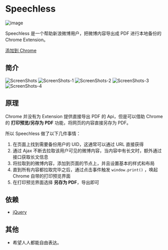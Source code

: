 # Speechless

![image](https://user-images.githubusercontent.com/1685497/202353941-811d2c6c-c10c-45ab-94ed-8811bebc7c34.png)


Speechless 是一个帮助新浪微博用户，把微博内容导出成 PDF 进行本地备份的 Chrome Extension。

[添加到 Chrome](https://chrome.google.com/webstore/detail/speechless-%E5%BE%AE%E5%8D%9A%E5%A4%87%E4%BB%BD/igilfpckopigflpafgoajlljpdhmoall)

## 简介
![ScreenShots](https://user-images.githubusercontent.com/1685497/202354135-41665c56-c77d-4ef7-8a10-fdcbc42be822.png)
![ScreenShots-1](https://user-images.githubusercontent.com/1685497/202354146-3286ac55-0c54-4f3f-9776-1b8e372ea547.png)
![ScreenShots-2](https://user-images.githubusercontent.com/1685497/202354154-204ac341-41e4-47ee-b11c-39c7a382ab53.png)
![ScreenShots-3](https://user-images.githubusercontent.com/1685497/202354162-cc241783-b631-4bbd-846b-ee8dc851ae76.png)
![ScreenShots-4](https://user-images.githubusercontent.com/1685497/202354168-0d1bde41-3f20-42b0-a393-8a210b61f643.png)


## 原理

Chrome 并没有为 Extension 提供直接导出 PDF 的 Api，但是可以借助 Chrome 的 **打印预览/另存为 PDF** 功能，将网页的内容直接另存为 PDF。

所以 Speechless 做了以下几件事情：

1. 在页面上找到需要备份用户的 UID，这通常可以通过 URL 直接获得
2. 通过 Ajax 不断去拉取该用户可见的微博内容，当内容中有长文时，额外通过接口获取长文信息
3. 将拉取到的微博内容，添加到页面的节点上，并且设置基本的样式和布局
4. 直到所有内容都拉取完毕之后，通过点击事件触发 `window.print()` ，唤起 Chrome 自带的打印预览界面
5. 在打印预览界面选择 **另存为 PDF**，导出即可

## 依赖

- [jQuery](https://github.com/jquery/jquery)

## 其他

- 希望人人都能自由表达。
